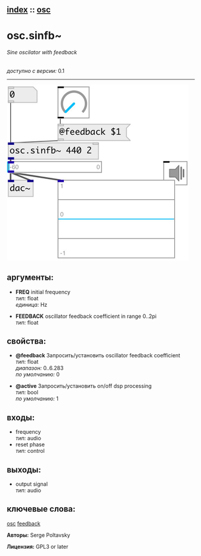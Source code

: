 [index](index.html) :: [osc](category_osc.html)
---

# osc.sinfb~

###### Sine oscilator with feedback

*доступно с версии:* 0.1

---




[![example](../examples/img/osc.sinfb~.jpg)](../examples/pd/osc.sinfb~.pd)



## аргументы:

* **FREQ**
initial frequency<br>
_тип:_ float<br>
_единица:_ Hz<br>

* **FEEDBACK**
oscillator feedback coefficient in range 0..2pi<br>
_тип:_ float<br>





## свойства:

* **@feedback** 
Запросить/установить oscillator feedback coefficient<br>
_тип:_ float<br>
_диапазон:_ 0..6.283<br>
_по умолчанию:_ 0<br>

* **@active** 
Запросить/установить on/off dsp processing<br>
_тип:_ bool<br>
_по умолчанию:_ 1<br>



## входы:

* frequency<br>
_тип:_ audio
* reset phase<br>
_тип:_ control



## выходы:

* output signal<br>
_тип:_ audio



## ключевые слова:

[osc](keywords/osc.html)
[feedback](keywords/feedback.html)






**Авторы:** Serge Poltavsky




**Лицензия:** GPL3 or later





